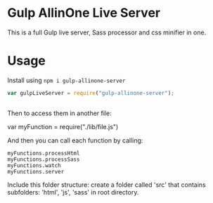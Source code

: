 # Gulp AllinOne Live Server
This is a full Gulp live server, Sass processor and css minifier in one.
 
# Usage
Install using `npm i gulp-allinone-server`
 
```javascript
var gulpLiveServer = require("gulp-allinone-server");
 
```

Then to access them in another file:

var myFunction = require("./lib/file.js")

And then you can call each function by calling:

```
myFunctions.processHtml
myFunctions.processSass
myFunctions.watch
myFunctions.server
```

Include this folder structure:
create a folder called 'src' that contains subfolders: 'html', 'js', 'sass' in root directory.
